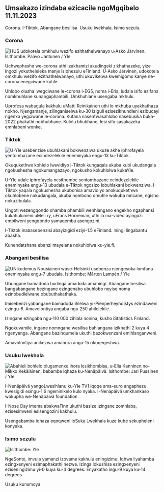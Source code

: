 ## Umsakazo izindaba ezicacile ngoMgqibelo 11.11.2023

Corona. I-Tiktok. Abangane besilisa. Usuku lwekhala. Isimo sezulu.

### Corona

![HUS udokotela omkhulu wezifo ezithathelwanayo u-Asko Järvinen. Isithombe: Paavo Jantunen / Yle](https://images.cdn.yle.fi/image/upload/c_crop,h_3027,w_5382,x_0,y_311/ar_1.777777777777777,c_fill,g_faces,w_1_7.q_auto:eco/f_auto/fl_lossy/v1699692578/39-1199235654f3bb0eba14)

Uchwepheshe we-corona uthi izakhamizi akudingeki zikhathazeke, yize ingozi yokutheleleka manje isiphezulu eFinland. U-Asko Järvinen, udokotela omkhulu wezifo ezithathelwanayo, uthi ukuvikelwa kwemigomo kanye ne-corona enegciwane kuhle.

Uhlobo olusha lwegciwane le-corona i-EG5, noma i-Eris, ludala isifo esifana nomkhuhlane kunangaphambili. Umkhuhlane usengaba mkhulu.

Uprofesa wabagula kakhulu uMatti Reinikainen uthi lo mkhuba uyakhathaza nokho. Njengamanje, zilinganiselwa ku-30 iziguli ezisezikhundleni ezibucayi ngenxa yegciwane le-corona. Kufana nasentwasahlobo nasebusika buka-2022 phakathi nobhubhane. Kulolu bhubhane, lesi sifo sasakazeka emhlabeni wonke.

### Tiktok

![U-Yle usebenzise ubuhlakani bokwenziwa ukuze akhe iphrofayela yentombazane ecindezelekile eneminyaka engu-13 ku-Tiktok. ](https://images.cdn.yle.fi/image/upload/c_crop,h_2955,w_5255,x_371,y_789/ar_1.7777777777777777,c_fill,g_faces,h_675,w_q_1200_utoe/1200.fl_lossy/v1697625813/39-1187987652fb3e8a7ce7)

Okuqukethwe kohlelo lwevidiyo i-Tiktok kungaqala ukuba kubi ukudangala ngokushesha ngokumangazayo, ngokusho kokuhlolwa kukaYle.

U-Yle udale iphrofayela nesithombe sentombazane ecindezelekile eneminyaka engu-13 ubudala e-Tiktok ngosizo lobuhlakani bokwenziwa. I-Tiktok yaqala ngokushesha ukubonisa amavidiyo anokuqukethwe okuhlobene nokudangala, ukuba nombono omuhle wokuba mncane, ngisho nokuzibulala.

Ungoti wezengqondo ohamba phambili wenhlangano engekho ngaphansi kukahulumeni uMeli ry, uFrans Horneman, uthi la ma-video ayingozi empilweni yengqondo yamaqembu asengozini.

I-Tiktok inabasebenzisi abayizigidi eziyi-1.5 eFinland. Iningi lingabantu abasha.

Kunendatshana ebanzi mayelana nokuhlolwa ku-yle.fi.

### Abangani besilisa

![UNikodemus Nousiainen wase-Helsinki usebenza njengesoka lomfana oneminyaka engu-7 ubudala. Isithombe: Mårten Lampén / Yle](https://images.cdn.yle.fi/image/upload/c_crop,h_2250,w_4000,x_0,y_150/ar_1.7777777777777777,c_fill,g_faces_60,wh_1.q_auto:eco/f_auto/fl_lossy/v1699361417/39-1197061654a30293868a)

Ubungane bamadoda budinga amadoda amaningi. Abangane besilisa bangabangane bezingane ezingenabo ubuhlobo noyise noma ezinobudlelwane obubuthakathaka.

Imisebenzi yabangane bamadoda ihlelwa yi-Pienperheyhdistys ezindaweni ezingu-6. Amavolontiya angaba ngu-250 ahilelekile.

Izingane ezingaba ngu-110 000 zihlala nonina, kusho iStatistics Finland.

Ngokuvamile, ingane nomngane wesilisa bahlangana izikhathi 2 kuya 4 ngenyanga. Abangane bazinqumela ukuthi bazokwenzani emihlanganweni.

Amavolontiya anikezwa amahora angu-15 okuqeqeshwa.

### Usuku lwekhala

![Abahleli bohlelo olugamenxe ihora lesikhombisa, u-Ella Kanninen no-Mikko Kekäläinen, babambe iqhaza ku-Nenäpäivä. Isithombe: Jari Pussinen / Yle](https://images.cdn.yle.fi/image/upload/c_crop,h_3125,w_5557,x_0,y_126/ar_1.777777777777777,c_fill,g_faces,w_125,wp_65.q_auto:eco/f_auto/fl_lossy/v1699531130/39-1198130654cc7a81d6f6)

I-Nenäpäivä yangoLwesihlanu ku-Yle TV1 iqoqe ama-euro angaphezu kwesigidi esingu-1.6 ngeminikelo kulo nyaka. I-Nenäpäivä umkhankaso wokupha we-Nenäpäivä foundation.

I-Nose Day imema abakwaFinn ukuthi basize izingane zomhlaba, ezisesimweni esisengozini kakhulu.

Usengabamba iqhaza eqoqweni loSuku Lwekhala kuze kube sekupheleni konyaka.

### Isimo sezulu

![ Isithombe: Yle](https://images.cdn.yle.fi/image/upload/c_crop,h_1080,w_1919,x_0,y_0/ar_1.77777777777777777,c_fill,g_faces,h_6710/0_pq2uto.:eco/f_auto/fl_lossy/v1699717391/39-1199335654fa0f0a84d5)

NgeSonto, imvula yamanzi izovame kakhulu eningizimu. Iqhwa liyahamba ezingxenyeni ezimaphakathi nezwe. Izinga lokushisa ezingxenyeni eziseningizimu yi-0 kuya ku-4 degrees. Enyakatho ingu-9 kuya ku-14 degrees.

Usuku kunomoya.